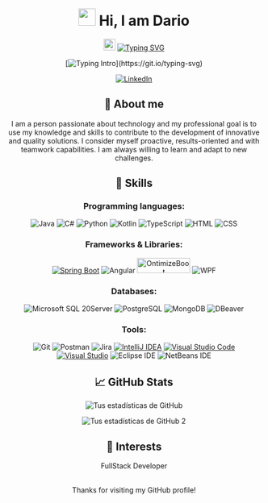 <h1 align="center">
  <img src="https://media.giphy.com/media/hvRJCLFzcasrR4ia7z/giphy.gif" width="34">
    Hi, I am Dario
</h1>

<p align="center"> 
  <img src="https://media.giphy.com/media/hvRJCLFzcasrR4ia7z/giphy.gif" width="23">
  <a href="https://git.io/typing-svg"><img src="https://readme-typing-svg.herokuapp.com?font=Fira+Code&pause=1000&color=11AAFF&center=true&vCenter=true&random=false&width=445&lines=Hi%2C+welcome+to+my+GitHub+page!;I+am+Dario+Rigueira;I+am+a+FullStack+developer;You+can+contact+me+here+below!" alt="Typing SVG" /></a>
</p>

<div align="center">

[![Typing Intro](https://readme-typing-svg.herokuapp.com?font=Fira+Code&pause=1000&color=11AAFF&center=true&vCenter=true&random=false&width=445&lines=Hi%2C+welcome+to+my+GitHub+page!;I+am+Dario+Rigueira;I+am+a+FullStack+developer;You+can+contact+me+here+below!)](https://git.io/typing-svg)

[![LinkedIn](https://img.shields.io/badge/-LinkedIn-gray?style=flat&logo=linkedin&logoColor=white&labelColor=blue)](https://www.linkedin.com/in/dariorm/)

## 💭 About me

I am a person passionate about technology and my professional goal is to use my knowledge and skills to contribute to the development of innovative and quality solutions. I consider myself proactive, results-oriented and with teamwork capabilities. I am always willing to learn and adapt to new challenges.
 
## 🚀 Skills
 
### **Programming languages**:

  ![Java](https://img.shields.io/badge/Java-red?style=for-the-badge&logo=oracle&logoColor=white)
  ![C#](https://img.shields.io/badge/C%20SHARP-323330?style=for-the-badge&logo=Csharp&logoColor=F7DF1E)
  ![Python](https://img.shields.io/badge/Python-3776AB?style=for-the-badge&logo=python&logoColor=white)
  ![Kotlin](https://img.shields.io/badge/Kotlin-674DC5?style=for-the-badge&logo=kotlin&logoColor=white)
  ![TypeScript](https://img.shields.io/badge/TypeScript-007ACC?style=for-the-badge&logo=typescript&logoColor=white)
  ![HTML](https://img.shields.io/badge/HTML-E34F26?style=for-the-badge&logo=html5&logoColor=white)
  ![CSS](https://img.shields.io/badge/CSS-1572B6?style=for-the-badge&logo=css3&logoColor=white)

### **Frameworks & Libraries**:

  [![Spring Boot](https://img.shields.io/badge/Spring_Boot-6DB33F?style=for-the-badge&logo=spring-boot&logoColor=white)](https://spring.io/projects/spring-boot)
  ![Angular](https://img.shields.io/badge/Angular-DD0031?style=for-the-badge&logo=angular&logoColor=white)
  [<img src="https://www.ontimize.com/xwiki/bin/download/Ontimize+Training/WebHome/ontimize-logo.png" alt="OntimizeBoot" height="30" width="105">](https://ontimize.github.io/docs/v3/)
  ![WPF](https://img.shields.io/badge/WPF-178600?style=for-the-badge&logo=microsoft&logoColor=white)
  
### **Databases**:

  ![Microsoft SQL 20Server](https://img.shields.io/badge/Microsoft%20SQL%20Server-4479A1?style=for-the-badge&logo=microsoftsqlserver&logoColor=white)
  ![PostgreSQL](https://img.shields.io/badge/PostgreSQL-316192?style=for-the-badge&logo=postgresql&logoColor=white)
  ![MongoDB](https://img.shields.io/badge/MongoDB-4EA94B?style=for-the-badge&logo=mongodb&logoColor=white)
  ![DBeaver](https://img.shields.io/badge/DBeaver-372923?style=for-the-badge&logo=dbeaver&logoColor=white)

### **Tools**:

  ![Git](https://img.shields.io/badge/Git-F05032?style=for-the-badge&logo=git&logoColor=white)
  ![Postman](https://img.shields.io/badge/Postman-FF6C37?style=for-the-badge&logo=postman&logoColor=white)
  ![Jira](https://img.shields.io/badge/Jira-0052CC?style=for-the-badge&logo=jira&logoColor=white)
  [![IntelliJ IDEA](https://img.shields.io/badge/IntelliJ_IDEA-000000?style=for-the-badge&logo=intellij-idea&logoColor=white)](https://www.jetbrains.com/idea/)
  [![Visual Studio Code](https://img.shields.io/badge/Visual_Studio_Code-007ACC?style=for-the-badge&logo=visual-studio-code&logoColor=white)](https://code.visualstudio.com/) 
  [![Visual Studio](https://img.shields.io/badge/Visual_Studio-674DC5?style=for-the-badge&logo=visual-studio&logoColor=white)](https://visualstudio.microsoft.com/es/) 
  ![Eclipse IDE](https://img.shields.io/badge/Eclipse-2C2255?style=for-the-badge&logo=eclipse&logoColor=white)
  ![NetBeans IDE](https://img.shields.io/badge/NetBeans-e31f5b?style=for-the-badge&logo=apache%20netbeans%20ide&logoColor=white)
 
## 📈 GitHub Stats
 
![Tus estadísticas de GitHub](https://github-readme-stats.vercel.app/api?username=dari0rm&show_icons=true&theme=radical)

![Tus estadísticas de GitHub 2](https://github-readme-stats.vercel.app/api/top-langs/?username=dari0rm&layout=compact&langs_count=16&theme=dracula)
 
## 🎨 Interests
 
FullStack Developer
 
<br>
Thanks for visiting my GitHub profile!
<br>

</div>